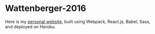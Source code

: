 # Wattenberger-2016

Here is my [personal website](http://wattenberger.com), built using Webpack, React.js, Babel, Sass, and deployed on Heroku.
